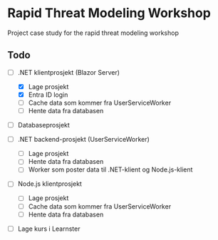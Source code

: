 # Rapid Threat Modeling Workshop

Project case study for the rapid threat modeling workshop

## Todo

- [ ] .NET klientprosjekt (Blazor Server)
  - [x] Lage prosjekt
  - [x] Entra ID login
  - [ ] Cache data som kommer fra UserServiceWorker
  - [ ] Hente data fra databasen
- [ ] Databaseprosjekt
- [ ] .NET backend-prosjekt (UserServiceWorker)
  - [ ] Lage prosjekt
  - [ ] Hente data fra databasen
  - [ ] Worker som poster data til .NET-klient og Node.js-klient
- [ ] Node.js klientprosjekt
  - [ ] Lage prosjekt
  - [ ] Cache data som kommer fra UserServiceWorker
  - [ ] Hente data fra databasen
- [ ] Lage kurs i Learnster

